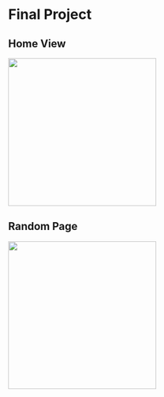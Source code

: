 # Final Project


## Home View
<img src="https://user-images.githubusercontent.com/25210657/210909801-1897e3f9-7161-4c9c-ba0b-1263655e6662.png" width=300> 


## Random Page
<img src="https://user-images.githubusercontent.com/25210657/210909816-0e075694-700e-49e7-b3d5-54f0012aa0a8.png" width=300>
